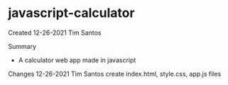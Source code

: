 # javascript-calculator

Created 12-26-2021 Tim Santos

Summary
- A calculator web app made in javascript

Changes
12-26-2021 Tim Santos create index.html, style.css, app.js files
